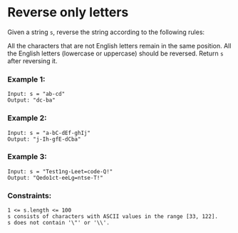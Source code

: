 # Reverse only letters

Given a string `s`, reverse the string according to the following rules:

All the characters that are not English letters remain in the same position.
All the English letters (lowercase or uppercase) should be reversed.
Return `s` after reversing it.
 

### Example 1:
```
Input: s = "ab-cd"
Output: "dc-ba"
```

### Example 2:
```
Input: s = "a-bC-dEf-ghIj"
Output: "j-Ih-gfE-dCba"
```

### Example 3:
```
Input: s = "Test1ng-Leet=code-Q!"
Output: "Qedo1ct-eeLg=ntse-T!"
``` 


### Constraints:

```
1 <= s.length <= 100
s consists of characters with ASCII values in the range [33, 122].
s does not contain '\"' or '\\'.
```